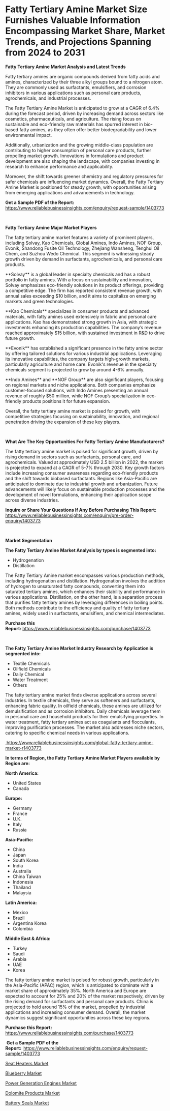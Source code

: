 <p><h1>Fatty Tertiary Amine Market Size Furnishes Valuable Information Encompassing Market Share, Market Trends, and Projections Spanning from 2024 to 2031</h1></p><p><strong>Fatty Tertiary Amine Market Analysis and Latest Trends</strong></p>
<p><p>Fatty tertiary amines are organic compounds derived from fatty acids and amines, characterized by their three alkyl groups bound to a nitrogen atom. They are commonly used as surfactants, emulsifiers, and corrosion inhibitors in various applications such as personal care products, agrochemicals, and industrial processes. </p><p>The Fatty Tertiary Amine Market is anticipated to grow at a CAGR of 6.4% during the forecast period, driven by increasing demand across sectors like cosmetics, pharmaceuticals, and agriculture. The rising focus on sustainable and eco-friendly raw materials has spurred interest in bio-based fatty amines, as they often offer better biodegradability and lower environmental impact. </p><p>Additionally, urbanization and the growing middle-class population are contributing to higher consumption of personal care products, further propelling market growth. Innovations in formulations and product development are also shaping the landscape, with companies investing in research to enhance performance and applicability. </p><p>Moreover, the shift towards greener chemistry and regulatory pressures for safer chemicals are influencing market dynamics. Overall, the Fatty Tertiary Amine Market is positioned for steady growth, with opportunities arising from emerging applications and advancements in technology.</p></p>
<p><strong>Get a Sample PDF of the Report:&nbsp;</strong> <a href="https://www.reliablebusinessinsights.com/enquiry/request-sample/1403773?utm_campaign=1509&utm_medium=2&utm_source=Github&utm_content=ia&utm_term=23102024&utm_id=fatty-tertiary-amine">https://www.reliablebusinessinsights.com/enquiry/request-sample/1403773</a></p>
<p>&nbsp;</p>
<p><strong>Fatty Tertiary Amine Major Market Players</strong></p>
<p><p>The fatty tertiary amine market features a variety of prominent players, including Solvay, Kao Chemicals, Global Amines, Indo Amines, NOF Group, Evonik, Shandong Fusite Oil Technology, Zhejiang Wansheng, Tenghui Oil Chem, and Suzhou Wedo Chemical. This segment is witnessing steady growth driven by demand in surfactants, agrochemicals, and personal care products.</p><p>**Solvay** is a global leader in specialty chemicals and has a robust portfolio in fatty amines. With a focus on sustainability and innovation, Solvay emphasizes eco-friendly solutions in its product offerings, providing a competitive edge. The firm has reported consistent revenue growth, with annual sales exceeding $10 billion, and it aims to capitalize on emerging markets and green technologies.</p><p>**Kao Chemicals** specializes in consumer products and advanced materials, with fatty amines used extensively in fabric and personal care applications. Kao has demonstrated strong growth in Asia, with strategic investments enhancing its production capabilities. The company’s revenue reached approximately $15 billion, with sustained investment in R&D to drive future growth.</p><p>**Evonik** has established a significant presence in the fatty amine sector by offering tailored solutions for various industrial applications. Leveraging its innovative capabilities, the company targets high-growth markets, particularly agriculture and home care. Evonik's revenue in the specialty chemicals segment is projected to grow by around 4-6% annually.</p><p>**Indo Amines** and **NOF Group** are also significant players, focusing on regional markets and niche applications. Both companies emphasize customer-focused solutions, with Indo Amines presenting an annual revenue of roughly $50 million, while NOF Group’s specialization in eco-friendly products positions it for future expansion.</p><p>Overall, the fatty tertiary amine market is poised for growth, with competitive strategies focusing on sustainability, innovation, and regional penetration driving the expansion of these key players.</p></p>
<p>&nbsp;</p>
<p><strong>What Are The Key Opportunities For Fatty Tertiary Amine Manufacturers?</strong></p>
<p><p>The fatty tertiary amine market is poised for significant growth, driven by rising demand in sectors such as surfactants, personal care, and agrochemicals. Valued at approximately USD 2.5 billion in 2022, the market is projected to expand at a CAGR of 5-7% through 2030. Key growth factors include increasing consumer awareness regarding eco-friendly products and the shift towards biobased surfactants. Regions like Asia-Pacific are anticipated to dominate due to industrial growth and urbanization. Future advancements will likely focus on sustainable production processes and the development of novel formulations, enhancing their application scope across diverse industries.</p></p>
<p><strong>Inquire or Share Your Questions If Any Before Purchasing This Report:</strong> <a href="https://www.reliablebusinessinsights.com/enquiry/pre-order-enquiry/1403773?utm_campaign=1509&utm_medium=2&utm_source=Github&utm_content=ia&utm_term=23102024&utm_id=fatty-tertiary-amine">https://www.reliablebusinessinsights.com/enquiry/pre-order-enquiry/1403773</a></p>
<p>&nbsp;</p>
<p><strong>Market Segmentation</strong></p>
<p><strong>The Fatty Tertiary Amine Market Analysis by types is segmented into:</strong></p>
<p><ul><li>Hydrogenation</li><li>Distillation</li></ul></p>
<p><p>The Fatty Tertiary Amine market encompasses various production methods, including hydrogenation and distillation. Hydrogenation involves the addition of hydrogen to unsaturated fatty compounds, converting them into saturated tertiary amines, which enhances their stability and performance in various applications. Distillation, on the other hand, is a separation process that purifies fatty tertiary amines by leveraging differences in boiling points. Both methods contribute to the efficiency and quality of fatty tertiary amines, widely used in surfactants, emulsifiers, and chemical intermediates.</p></p>
<p><strong>Purchase this Report:&nbsp;</strong><a href="https://www.reliablebusinessinsights.com/purchase/1403773?utm_campaign=1509&utm_medium=2&utm_source=Github&utm_content=ia&utm_term=23102024&utm_id=fatty-tertiary-amine">https://www.reliablebusinessinsights.com/purchase/1403773</a></p>
<p>&nbsp;</p>
<p><strong>The Fatty Tertiary Amine Market Industry Research by Application is segmented into:</strong></p>
<p><ul><li>Textile Chemicals</li><li>Oilfield Chemicals</li><li>Daily Chemical</li><li>Water Treatment</li><li>Others</li></ul></p>
<p><p>The fatty tertiary amine market finds diverse applications across several industries. In textile chemicals, they serve as softeners and surfactants, enhancing fabric quality. In oilfield chemicals, these amines are utilized for demulsification and as corrosion inhibitors. Daily chemicals leverage them in personal care and household products for their emulsifying properties. In water treatment, fatty tertiary amines act as coagulants and flocculants, improving purification processes. The market also addresses niche sectors, catering to specific chemical needs in various applications.</p></p>
<p><a href="https://www.reliablebusinessinsights.com/global-fatty-tertiary-amine-market-r1403773?utm_campaign=1509&utm_medium=2&utm_source=Github&utm_content=ia&utm_term=23102024&utm_id=fatty-tertiary-amine">&nbsp;https://www.reliablebusinessinsights.com/global-fatty-tertiary-amine-market-r1403773</a></p>
<p><strong>In terms of Region, the Fatty Tertiary Amine Market Players available by Region are:</strong></p>
<p>
    <p> <strong> North America: </strong>
        <ul>
            <li>United States</li>
            <li>Canada</li>
        </ul>
        </p> 
    <p> <strong> Europe: </strong>
        <ul>
            <li>Germany</li>
            <li>France</li>
            <li>U.K.</li>
            <li>Italy</li>
            <li>Russia</li>
        </ul>
        </p> 
    <p> <strong> Asia-Pacific: </strong>
        <ul>
            <li>China</li>
            <li>Japan</li>
            <li>South Korea</li>
            <li>India</li>
            <li>Australia</li>
            <li>China Taiwan</li>
            <li>Indonesia</li>
            <li>Thailand</li>
            <li>Malaysia</li>
        </ul>
        </p> 
    <p> <strong> Latin America: </strong>
        <ul>
            <li>Mexico</li>
            <li>Brazil</li>
            <li>Argentina Korea</li>
            <li>Colombia</li>
        </ul>
        </p> 
    <p> <strong> Middle East & Africa: </strong>
        <ul>
            <li>Turkey</li>
            <li>Saudi</li>
            <li>Arabia</li>
            <li>UAE</li>
            <li>Korea</li>
        </ul>
    </p>
    </p>
<p><p>The fatty tertiary amine market is poised for robust growth, particularly in the Asia-Pacific (APAC) region, which is anticipated to dominate with a market share of approximately 35%. North America and Europe are expected to account for 25% and 20% of the market respectively, driven by the rising demand for surfactants and personal care products. China is projected to hold around 15% of the market, propelled by industrial applications and increasing consumer demand. Overall, the market dynamics suggest significant opportunities across these key regions.</p></p>
<p><strong>Purchase this Report: </strong><a href="https://www.reliablebusinessinsights.com/purchase/1403773?utm_campaign=1509&utm_medium=2&utm_source=Github&utm_content=ia&utm_term=23102024&utm_id=fatty-tertiary-amine">https://www.reliablebusinessinsights.com/purchase/1403773</a></p>
<p>&nbsp;<strong>Get a Sample PDF of the Report:&nbsp;&nbsp;</strong><a href="https://www.reliablebusinessinsights.com/enquiry/request-sample/1403773?utm_campaign=1509&utm_medium=2&utm_source=Github&utm_content=ia&utm_term=23102024&utm_id=fatty-tertiary-amine">https://www.reliablebusinessinsights.com/enquiry/request-sample/1403773</a></p>
<p><strong></strong></p>
<p><p><a href="https://www.linkedin.com/pulse/seat-heaters-market-indicators-size-regional-breakdown-player-2wxwc?utm_campaign=1509&utm_medium=2&utm_source=Github&utm_content=ia&utm_term=23102024&utm_id=fatty-tertiary-amine">Seat Heaters Market</a></p><p><a href="https://www.linkedin.com/pulse/strategic-insights-global-blueberry-market-trends-2024-2031-lawzc?utm_campaign=1509&utm_medium=2&utm_source=Github&utm_content=ia&utm_term=23102024&utm_id=fatty-tertiary-amine">Blueberry Market</a></p><p><a href="https://www.linkedin.com/pulse/global-power-generation-engines-market-sector2024-2031-metrics-0ycxc?utm_campaign=1509&utm_medium=2&utm_source=Github&utm_content=ia&utm_term=23102024&utm_id=fatty-tertiary-amine">Power Generation Engines Market</a></p><p><a href="https://www.linkedin.com/pulse/dolomite-products-market-revolution-size-share-emerging-trends-mgxgc?utm_campaign=1509&utm_medium=2&utm_source=Github&utm_content=ia&utm_term=23102024&utm_id=fatty-tertiary-amine">Dolomite Products Market</a></p><p><a href="https://www.linkedin.com/pulse/battery-seals-market-essentials-key-players-demand-drivers-roi-rxcoc?utm_campaign=1509&utm_medium=2&utm_source=Github&utm_content=ia&utm_term=23102024&utm_id=fatty-tertiary-amine">Battery Seals Market</a></p></p>